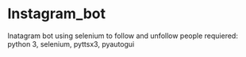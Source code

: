 # Instagram_bot
Inatagram bot using selenium to follow and unfollow people
requiered: python 3, selenium, pyttsx3, pyautogui

